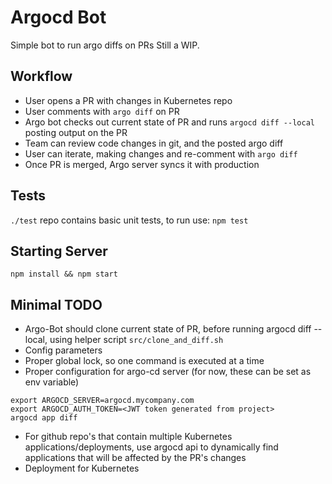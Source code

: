# Argocd Bot
Simple bot to run argo diffs on PRs 
Still a WIP.


## Workflow
- User opens a PR with changes in Kubernetes repo
- User comments with `argo diff` on PR
- Argo bot checks out current state of PR and runs `argocd diff --local` posting output on the PR
- Team can review code changes in git, and the posted argo diff
- User can iterate, making changes and re-comment with `argo diff`
- Once PR is merged, Argo server syncs it with production

## Tests
`./test` repo contains basic unit tests, to run use: `npm test`

## Starting Server
`npm install && npm start`


## Minimal TODO
- Argo-Bot should clone current state of PR, before running argocd diff --local, using helper script `src/clone_and_diff.sh`
- Config parameters
- Proper global lock, so one command is executed at a time
- Proper configuration for argo-cd server (for now, these can be set as env variable)
```
export ARGOCD_SERVER=argocd.mycompany.com
export ARGOCD_AUTH_TOKEN=<JWT token generated from project>
argocd app diff
```
- For github repo's that contain multiple Kubernetes applications/deployments, use argocd api to dynamically find applications that will be affected by the PR's changes
- Deployment for Kubernetes

